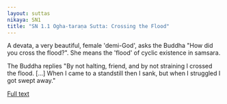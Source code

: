 ```yaml
---
layout: suttas
nikaya: SN1
title: "SN 1.1 Ogha-taraṇa Sutta: Crossing the Flood"
---
```


A devata, a very beautiful, female 'demi-God', asks the Buddha "How did you cross the flood?". She means the 'flood' of cyclic existence in samsara.  

The Buddha replies "By not halting, friend, and by not straining I crossed the flood. [...] When I came to a standstill then I sank, but when I struggled I got swept away."

[Full text](https://www.dhammatalks.org/suttas/SN/SN1_1.html)
